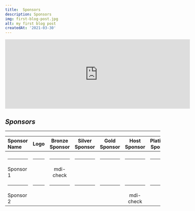 ```yaml
---
title:  Sponsors
description: Sponsors
img: first-blog-post.jpg
alt: my first blog post
createdAt: '2021-03-30'
---
```


<iframe src="https://github.com/sponsors/ospic/card" title="Sponsor ospic" height="225" width="600" style="border: 0;"></iframe>


##  <strong>_Sponsors_</strong>
---
<div class="markdown">

| Sponsor Name | Logo        |  Bronze Sponsor   |  Silver Sponsor   | Gold Sponsor  | Host Sponsor      | Platinum Sponsor   | 
| :---        | :----:      |       :----:      |   :----:          |   :----:      |   :----:          |   :----:           |
|             |             |                   |                   |               |                   |                    |
|  <hr>       |    <hr>     |    <hr>           |   <hr>            |        <hr>   |         <hr>      |            <hr>    |
|    Sponsor 1        |    <rimg src="sponsor.jpg"></rimg>        | <v-icon large>mdi-check</v-icon>  |                   |               |       |    | 
|  <hr>       |    <hr>     |    <hr>           |   <hr>            |        <hr>   |         <hr>      |            <hr>    |
|    Sponsor 2        |     <rimg src="sponsor-icon.jpg"></rimg>       | |                   |               | <v-icon large>mdi-check</v-icon>      |    | 

</div>